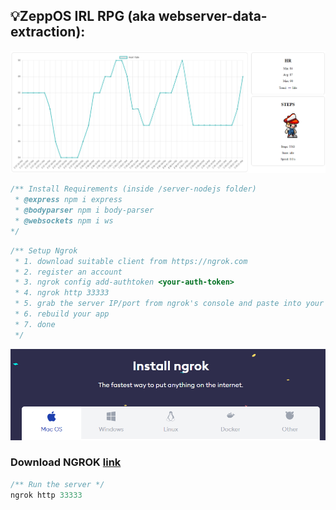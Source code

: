 
## 💡ZeppOS IRL RPG (aka webserver-data-extraction):
![](../../assets/webserver-data-extraction/zeppos-irl-rpg.png)
```js
/** Install Requirements (inside /server-nodejs folder)
 * @express npm i express
 * @bodyparser npm i body-parser
 * @websockets npm i ws
*/
```
```js
/** Setup Ngrok
 * 1. download suitable client from https://ngrok.com
 * 2. register an account
 * 3. ngrok config add-authtoken <your-auth-token>
 * 4. ngrok http 33333
 * 5. grab the server IP/port from ngrok's console and paste into your apps URL_NGROK (constants.js)
 * 6. rebuild your app
 * 7. done
 */
 ```

![](../../assets/webserver-data-extraction/download-ngrok.png)
### Download NGROK [link](https://ngrok.com/download)

```js
/** Run the server */
ngrok http 33333
 ```